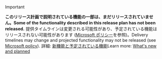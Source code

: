 > [!IMPORTANT]
> <span data-ttu-id="fe4e7-101">**このリリース計画で説明されている機能の一部は、まだリリースされていません。**</span><span class="sxs-lookup"><span data-stu-id="fe4e7-101">**Some of the functionality described in this release plan has not been released.**</span></span> <span data-ttu-id="fe4e7-102">提供タイムラインは変更される可能性があり、予定されている機能はリリースされない可能性があります ([Microsoft ポリシー](https://go.microsoft.com/fwlink/p/?linkid=2007332)を参照)。</span><span class="sxs-lookup"><span data-stu-id="fe4e7-102">Delivery timelines may change and projected functionality may not be released (see [Microsoft policy](https://go.microsoft.com/fwlink/p/?linkid=2007332)).</span></span> <span data-ttu-id="fe4e7-103">詳細: [新機能と予定されている機能](/dynamics365-release-plan/2020wave1/finance-operations-crossapp-capabilities/planned-features)</span><span class="sxs-lookup"><span data-stu-id="fe4e7-103">Learn more: [What's new and planned](/dynamics365-release-plan/2020wave1/finance-operations-crossapp-capabilities/planned-features)</span></span> 
